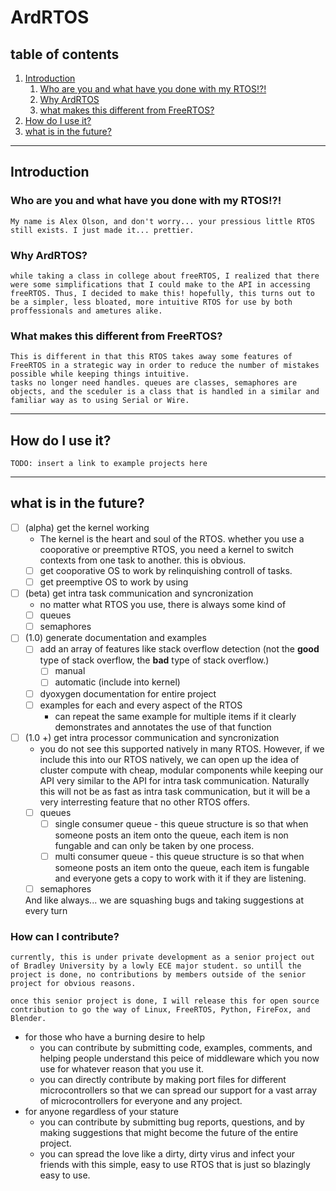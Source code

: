 # __ArdRTOS__
## __table of contents__
1. [Introduction](#Introduction)
    1. [Who are you and what have you done with my RTOS!?!](#Who-are-you-and-what-have-you-done-with-my-RTOS!?!)
    1. [Why ArdRTOS](#Why-ArdRTOS?)
    1. [what makes this different from FreeRTOS?](#What-makes-this-different-from-FreeRTOS?)
1. [How do I use it?](#How-do-I-use-it?)
1. [what is in the future?](#what-is-in-the-future?)
___
## __Introduction__
### __Who are you and what have you done with my RTOS!?!__
    My name is Alex Olson, and don't worry... your pressious little RTOS still exists. I just made it... prettier.
### __Why ArdRTOS?__
    while taking a class in college about freeRTOS, I realized that there were some simplifications that I could make to the API in accessing freeRTOS. Thus, I decided to make this! hopefully, this turns out to be a simpler, less bloated, more intuitive RTOS for use by both proffessionals and ametures alike.
### __What makes this different from FreeRTOS?__
    This is different in that this RTOS takes away some features of FreeRTOS in a strategic way in order to reduce the number of mistakes possible while keeping things intuitive.
    tasks no longer need handles. queues are classes, semaphores are objects, and the sceduler is a class that is handled in a similar and familiar way as to using Serial or Wire.
____
## __How do I use it?__
    TODO: insert a link to example projects here
___
## __what is in the future?__
- [ ] (alpha) get the kernel working
    - The kernel is the heart and soul of the RTOS. whether you use a cooporative or preemptive RTOS, you need a kernel to switch contexts from one task to another. this is obvious.
    - [ ] get cooporative OS to work by relinquishing controll of tasks.
    - [ ] get preemptive OS to work by using
- [ ] (beta) get intra task communication and syncronization
    - no matter what RTOS you use, there is always some kind of 
    - [ ] queues
    - [ ] semaphores
- [ ] (1.0) generate documentation and examples
    - [ ] add an array of features like stack overflow detection (not the __good__ type of stack overflow, the __bad__ type of stack overflow.)
        - [ ] manual
        - [ ] automatic (include into kernel)
    - [ ] dyoxygen documentation for entire project
    - [ ] examples for each and every aspect of the RTOS 
         - can repeat the same example for multiple items if it clearly demonstrates and annotates the use of that function
- [ ] (1.0 +) get intra processor communication and syncronization
    - you do not see this supported natively in many RTOS. However, if we include this into our RTOS natively, we can open up the idea of cluster compute with cheap, modular components while keeping our API very similar to the API for intra task communication. Naturally this will not be as fast as intra task communication, but it will be a very interresting feature that no other RTOS offers.
    - [ ] queues
        - [ ] single consumer queue - this queue structure is so that when someone posts an item onto the queue, each item is non fungable and can only be taken by one process.
        - [ ] multi consumer queue - this queue structure is so that when someone posts an item onto the queue, each item is fungable and everyone gets a copy to work with it if they are listening.
    - [ ] semaphores

    And like always... we are squashing bugs and taking suggestions at every turn
### __How can I contribute?__
    currently, this is under private development as a senior project out of Bradley University by a lowly ECE major student. so untill the project is done, no contributions by members outside of the senior project for obvious reasons.

    once this senior project is done, I will release this for open source contribution to go the way of Linux, FreeRTOS, Python, FireFox, and Blender.
- for those who have a burning desire to help
    - you can contribute by submitting code, examples, comments, and helping people understand this peice of middleware which you now use for whatever reason that you use it.
    - you can directly contribute by making port files for different microcontrollers so that we can spread our support for a vast array of microcontrollers for everyone and any project.
- for anyone regardless of your stature
    - you can contribute by submitting bug reports, questions, and by making suggestions that might become the future of the entire project.
    - you can spread the love like a dirty, dirty virus and infect your friends with this simple, easy to use RTOS that is just so blazingly easy to use.